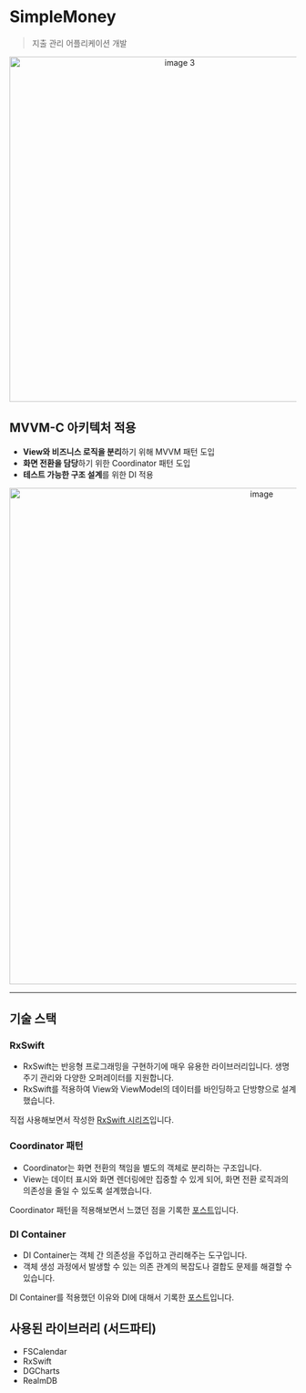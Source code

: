 # SimpleMoney
> 지출 관리 어플리케이션 개발

<p align="center">
  <img src="https://github.com/user-attachments/assets/b10af43f-f519-40e3-9fe0-fa44fedd0d79" width="582" height="605" alt="image 3" />
</p>


## MVVM-C 아키텍처 적용

- **View와 비즈니스 로직을 분리**하기 위해 MVVM 패턴 도입
- **화면 전환을 담당**하기 위한 Coordinator 패턴 도입
- **테스트 가능한 구조 설계**를 위한 DI 적용


<p align="center">
    <img width="870" alt="image" src="https://github.com/user-attachments/assets/990f21a9-fe87-4217-871c-db2755f48103"/>
</p>

---


## 기술 스택

### RxSwift

- RxSwift는 반응형 프로그래밍을 구현하기에 매우 유용한 라이브러리입니다. 생명주기 관리와 다양한 오퍼레이터를 지원합니다.
- RxSwift를 적용하여 View와 ViewModel의 데이터를 바인딩하고 단방향으로 설계했습니다.

직접 사용해보면서 작성한 [RxSwift 시리즈](https://velog.io/@rkdeogns4567/series/RxSwift)입니다.

### Coordinator 패턴

- Coordinator는 화면 전환의 책임을 별도의 객체로 분리하는 구조입니다.
- View는 데이터 표시와 화면 렌더링에만 집중할 수 있게 되어, 화면 전환 로직과의 의존성을 줄일 수 있도록 설계했습니다.

Coordinator 패턴을 적용해보면서 느꼈던 점을 기록한 [포스트](https://velog.io/@rkdeogns4567/Coordinator-%ED%99%94%EB%A9%B4-%EC%9D%B4%EB%8F%99-%EB%B0%A9%EC%8B%9D)입니다.

### DI Container

- DI Container는 객체 간 의존성을 주입하고 관리해주는 도구입니다.
- 객체 생성 과정에서 발생할 수 있는 의존 관계의 복잡도나 결합도 문제를 해결할 수 있습니다.

DI Container를 적용했던 이유와 DI에 대해서 기록한 [포스트](https://velog.io/@rkdeogns4567/iOS-DI-Container%EB%9E%80)입니다.

## 사용된 라이브러리 (서드파티)
- FSCalendar
- RxSwift
- DGCharts
- RealmDB
